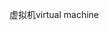 <span data-ttu-id="58196-101">虚拟机</span><span class="sxs-lookup"><span data-stu-id="58196-101">virtual machine</span></span>
